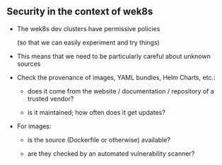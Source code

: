 ## Security in the context of wek8s

- The wek8s dev clusters have permissive policies

  (so that we can easily experiment and try things)

- This means that we need to be particularly careful about unknown sources

- Check the provenance of images, YAML bundles, Helm Charts, etc.:

  - does it come from the website / documentation / repository of a trusted vendor?

  - is it maintained; how often does it get updates?

- For images:

  - is the source (Dockerfile or otherwise) available?

  - are they checked by an automated vulnerability scanner?

